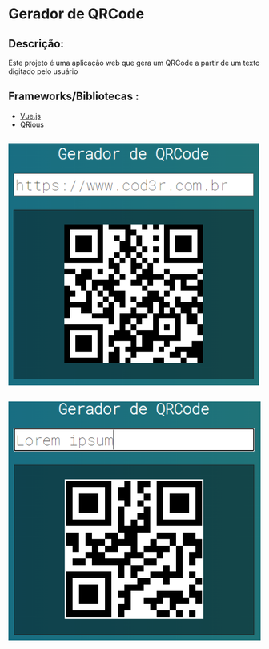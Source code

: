 # Gerador de QRCode 

## Descrição:
Este projeto é uma aplicação web que gera um QRCode a partir de um texto digitado pelo usuário

## Frameworks/Bibliotecas :
- [Vue.js](https://vuejs.org/)
- [QRious](https://github.com/neocotic/qrious)

##
![qrcode1](https://github.com/AlissonAnjosGit/Assets/blob/main/qrcode/qrcode1.png)

##
![qrcode2](https://github.com/AlissonAnjosGit/Assets/blob/main/qrcode/qrcode2.png)

